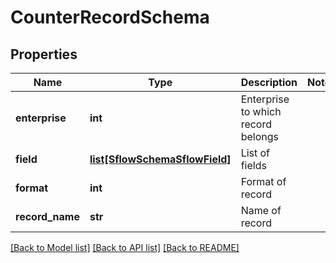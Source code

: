 # CounterRecordSchema

## Properties
Name | Type | Description | Notes
------------ | ------------- | ------------- | -------------
**enterprise** | **int** | Enterprise to which record belongs | 
**field** | [**list[SflowSchemaSflowField]**](SflowSchemaSflowField.md) | List of fields | 
**format** | **int** | Format of record | 
**record_name** | **str** | Name of record | 

[[Back to Model list]](../README.md#documentation-for-models) [[Back to API list]](../README.md#documentation-for-api-endpoints) [[Back to README]](../README.md)


